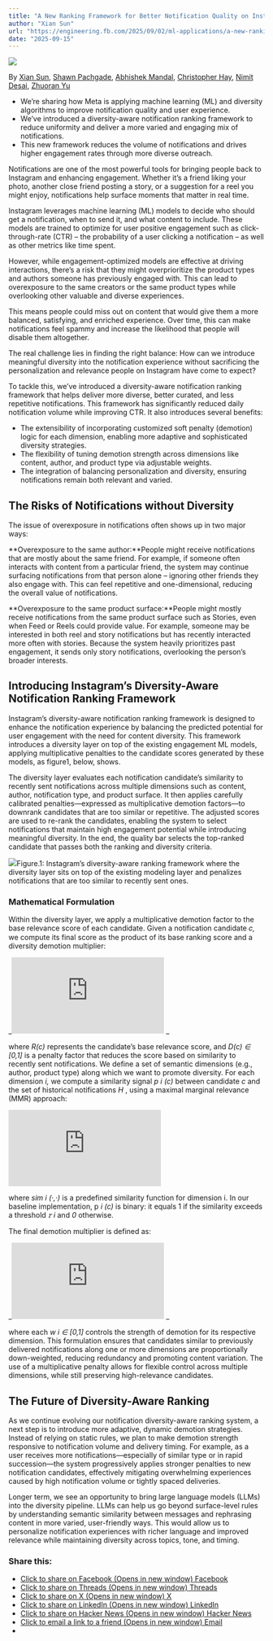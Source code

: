 ```yaml
---
title: "A New Ranking Framework for Better Notification Quality on Instagram"
author: "Xian Sun"
url: "https://engineering.fb.com/2025/09/02/ml-applications/a-new-ranking-framework-for-better-notification-quality-on-instagram/"
date: "2025-09-15"
---
```


![](https://engineering.fb.com/wp-content/uploads/2022/06/Eng-Blog-Self-Serve-Hero-Images-PRIVACY-101-Navy.jpg)

By [Xian Sun](https://engineering.fb.com/author/xian-sun/ "Posts by Xian Sun"), [Shawn Pachgade](https://engineering.fb.com/author/shawn-pachgade/ "Posts by Shawn Pachgade"), [Abhishek Mandal](https://engineering.fb.com/author/abhishek-mandal/ "Posts by Abhishek Mandal"), [Christopher Hay](https://engineering.fb.com/author/christopher-hay/ "Posts by Christopher Hay"), [Nimit Desai](https://engineering.fb.com/author/nimit-desai/ "Posts by Nimit Desai"), [Zhuoran Yu](https://engineering.fb.com/author/zhuoran-yu/ "Posts by Zhuoran Yu")

* We’re sharing how Meta is applying machine learning (ML) and diversity algorithms to improve notification quality and user experience.
* We’ve introduced a diversity-aware notification ranking framework to reduce uniformity and deliver a more varied and engaging mix of notifications.
* This new framework reduces the volume of notifications and drives higher engagement rates through more diverse outreach.

Notifications are one of the most powerful tools for bringing people back to Instagram and enhancing engagement. Whether it’s a friend liking your photo, another close friend posting a story, or a suggestion for a reel you might enjoy, notifications help surface moments that matter in real time.

Instagram leverages machine learning (ML) models to decide who should get a notification, when to send it, and what content to include. These models are trained to optimize for user positive engagement such as click-through-rate (CTR) – the probability of a user clicking a notification – as well as other metrics like time spent.

However, while engagement-optimized models are effective at driving interactions, there’s a risk that they might overprioritize the product types and authors someone has previously engaged with. This can lead to overexposure to the same creators or the same product types while overlooking other valuable and diverse experiences.

This means people could miss out on content that would give them a more balanced, satisfying, and enriched experience. Over time, this can make notifications feel spammy and increase the likelihood that people will disable them altogether.

The real challenge lies in finding the right balance: How can we introduce meaningful diversity into the notification experience without sacrificing the personalization and relevance people on Instagram have come to expect?

To tackle this, we’ve introduced a diversity-aware notification ranking framework that helps deliver more diverse, better curated, and less repetitive notifications. This framework has significantly reduced daily notification volume while improving CTR. It also introduces several benefits:

* The extensibility of incorporating customized soft penalty (demotion) logic for each dimension, enabling more adaptive and sophisticated diversity strategies.
* The flexibility of tuning demotion strength across dimensions like content, author, and product type via adjustable weights.
* The integration of balancing personalization and diversity, ensuring notifications remain both relevant and varied.

## The Risks of Notifications without Diversity

The issue of overexposure in notifications often shows up in two major ways:

**Overexposure to the same author:**People might receive notifications that are mostly about the same friend. For example, if someone often interacts with content from a particular friend, the system may continue surfacing notifications from that person alone – ignoring other friends they also engage with. This can feel repetitive and one-dimensional, reducing the overall value of notifications.

**Overexposure to the same product surface:**People might mostly receive notifications from the same product surface such as Stories, even when Feed or Reels could provide value. For example, someone may be interested in both reel and story notifications but has recently interacted more often with stories. Because the system heavily prioritizes past engagement, it sends only story notifications, overlooking the person’s broader interests.

## Introducing Instagram’s Diversity-Aware Notification Ranking Framework

Instagram’s diversity-aware notification ranking framework is designed to enhance the notification experience by balancing the predicted potential for user engagement with the need for content diversity. This framework introduces a diversity layer on top of the existing engagement ML models, applying multiplicative penalties to the candidate scores generated by these models, as figure1, below, shows.

The diversity layer evaluates each notification candidate’s similarity to recently sent notifications across multiple dimensions such as content, author, notification type, and product surface. It then applies carefully calibrated penalties—expressed as multiplicative demotion factors—to downrank candidates that are too similar or repetitive. The adjusted scores are used to re-rank the candidates, enabling the system to select notifications that maintain high engagement potential while introducing meaningful diversity. In the end, the quality bar selects the top-ranked candidate that passes both the ranking and diversity criteria.

![](https://engineering.fb.com/wp-content/uploads/2025/09/A-new-ranking-framework-for-better-notification-quality-on-Instagram.png)Figure.1: Instagram’s diversity-aware ranking framework where the diversity layer sits on top of the existing modeling layer and penalizes notifications that are too similar to recently sent ones.

### Mathematical Formulation

Within the diversity layer, we apply a multiplicative demotion factor to the base relevance score of each candidate. Given a notification candidate 𝑐, we compute its final score as the product of its base ranking score and a diversity demotion multiplier:

_![\\text{Score}\(c\) = R\(c\) \\times D\(c\) ](https://s0.wp.com/latex.php?latex=%5Ctext%7BScore%7D%28c%29+%3D+R%28c%29+%5Ctimes+D%28c%29+&bg=ffffff&fg=000&s=0&c=20201002)
_

where _R(c)_ represents the candidate’s base relevance score, and _D(c) ∈ [0,1]_ is a penalty factor that reduces the score based on similarity to recently sent notifications. We define a set of semantic dimensions (e.g., author, product type) along which we want to promote diversity. For each dimension _i,_ we compute a similarity signal _p_ _i_ _(c)_ between candidate _c_ and the set of historical notifications _H_ , using a maximal marginal relevance (MMR) approach:

_![p_i\(c\) = \\mathrm{max}_{h \\in H}\\mathrm{sim}_i\(c, h\) ](https://s0.wp.com/latex.php?latex=p_i%28c%29+%3D+%5Cmathrm%7Bmax%7D_%7Bh+%5Cin+H%7D%5Cmathrm%7Bsim%7D_i%28c%2C+h%29+&bg=ffffff&fg=000&s=0&c=20201002)_

where _sim_ _i_ _(·,·)_ is a predefined similarity function for dimension i. In our baseline implementation, p _i_ _(c)_ is binary: it equals 1 if the similarity exceeds a threshold _𝜏_ _i_ and _0_ otherwise.

The final demotion multiplier is defined as:

_![D\(c\) = \\prod_{i=1}^{m} \\left\( 1 - w_i \\cdot p_i\(c\) \\right\) ](https://s0.wp.com/latex.php?latex=D%28c%29+%3D+%5Cprod_%7Bi%3D1%7D%5E%7Bm%7D+%5Cleft%28+1+-+w_i+%5Ccdot+p_i%28c%29+%5Cright%29+&bg=ffffff&fg=000&s=0&c=20201002)
_

where each _w_ _i_ _∈ [0,1]_ controls the strength of demotion for its respective dimension. This formulation ensures that candidates similar to previously delivered notifications along one or more dimensions are proportionally down-weighted, reducing redundancy and promoting content variation. The use of a multiplicative penalty allows for flexible control across multiple dimensions, while still preserving high-relevance candidates.

## The Future of Diversity-Aware Ranking

As we continue evolving our notification diversity-aware ranking system, a next step is to introduce more adaptive, dynamic demotion strategies. Instead of relying on static rules, we plan to make demotion strength responsive to notification volume and delivery timing. For example, as a user receives more notifications—especially of similar type or in rapid succession—the system progressively applies stronger penalties to new notification candidates, effectively mitigating overwhelming experiences caused by high notification volume or tightly spaced deliveries.

Longer term, we see an opportunity to bring large language models (LLMs) into the diversity pipeline. LLMs can help us go beyond surface-level rules by understanding semantic similarity between messages and rephrasing content in more varied, user-friendly ways. This would allow us to personalize notification experiences with richer language and improved relevance while maintaining diversity across topics, tone, and timing.

### Share this:

* [ Click to share on Facebook (Opens in new window) Facebook ](https://engineering.fb.com/2025/09/02/ml-applications/a-new-ranking-framework-for-better-notification-quality-on-instagram/?share=facebook)
* [ Click to share on Threads (Opens in new window) Threads ](https://engineering.fb.com/2025/09/02/ml-applications/a-new-ranking-framework-for-better-notification-quality-on-instagram/?share=custom-1706294701)
* [ Click to share on X (Opens in new window) X ](https://engineering.fb.com/2025/09/02/ml-applications/a-new-ranking-framework-for-better-notification-quality-on-instagram/?share=x)
* [ Click to share on LinkedIn (Opens in new window) LinkedIn ](https://engineering.fb.com/2025/09/02/ml-applications/a-new-ranking-framework-for-better-notification-quality-on-instagram/?share=linkedin)
* [ Click to share on Hacker News (Opens in new window) Hacker News ](https://engineering.fb.com/2025/09/02/ml-applications/a-new-ranking-framework-for-better-notification-quality-on-instagram/?share=custom-1699562127)
* [ Click to email a link to a friend (Opens in new window) Email ](mailto:?subject=%5BShared%20Post%5D%20A%20New%20Ranking%20Framework%20for%20Better%20Notification%20Quality%20on%20Instagram&body=https%3A%2F%2Fengineering.fb.com%2F2025%2F09%2F02%2Fml-applications%2Fa-new-ranking-framework-for-better-notification-quality-on-instagram%2F&share=email)
*
